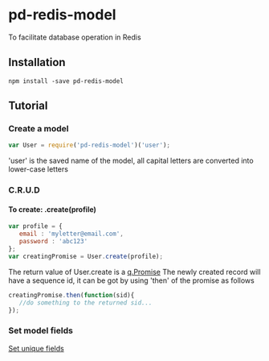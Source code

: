 # pd-redis-model
To facilitate database operation in Redis

## Installation
```
npm install -save pd-redis-model
```
## Tutorial
### Create a model
```javascript
var User = require('pd-redis-model')('user'); 
```     
'user' is the saved name of the model, all capital letters are converted into lower-case letters

### C.R.U.D
#### To create: .create(profile)
```javascript
var profile = {
   email : 'myletter@email.com', 
   password : 'abc123'
};
var creatingPromise = User.create(profile); 
```
The return value of User.create is a [q.Promise](https://github.com/kriskowal/q)
The newly created record will have a sequence id, it can be got by using 'then' of the promise as follows
```javascript
creatingPromise.then(function(sid){
   //do something to the returned sid...
});
```

### Set model fields
[Set unique fields](https://github.com/pandazy/pd-redis-set-uniques)


